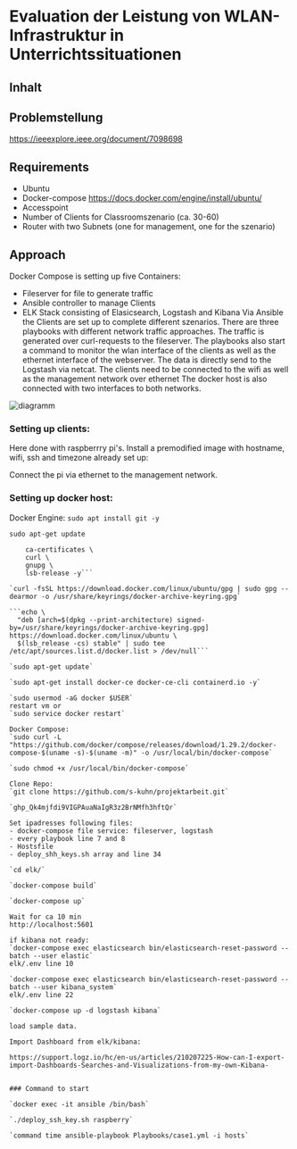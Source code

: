 # Evaluation der Leistung von WLAN-Infrastruktur in Unterrichtssituationen

## Inhalt

## Problemstellung
https://ieeexplore.ieee.org/document/7098698

## Requirements
- Ubuntu
- Docker-compose https://docs.docker.com/engine/install/ubuntu/
- Accesspoint
- Number of Clients for Classroomszenario (ca. 30-60)
- Router with two Subnets (one for management, one for the szenario)

## Approach
Docker Compose is setting up five Containers:
- Fileserver for file to generate traffic
- Ansible controller to manage Clients
- ELK Stack consisting of Elasicsearch, Logstash and Kibana
Via Ansible the Clients are set up to complete different szenarios. There are three playbooks with different network traffic approaches.
The traffic is generated over curl-requests to the fileserver. The playbooks also start a command to monitor the wlan interface of the clients as well as the ethernet interface of the webserver.
The data is directly send to the Logstash via netcat.
The clients need to be connected to the wifi as well as the management network over ethernet
The docker host is also connected with two interfaces to both networks.

![diagramm](https://user-images.githubusercontent.com/62448107/155655469-66d681d3-ef49-4df4-8506-97caf589d30b.jpg)


### Setting up clients:
Here done with raspberrry pi's. Install a premodified image with hostname, wifi, ssh and timezone already set up: 

Connect the pi via ethernet to the management network.

### Setting up docker host:

Docker Engine:
`sudo apt install git -y`

`sudo apt-get update`

```sudo apt-get install \
    ca-certificates \
    curl \
    gnupg \
    lsb-release -y```

`curl -fsSL https://download.docker.com/linux/ubuntu/gpg | sudo gpg --dearmor -o /usr/share/keyrings/docker-archive-keyring.gpg`

```echo \
  "deb [arch=$(dpkg --print-architecture) signed-by=/usr/share/keyrings/docker-archive-keyring.gpg] https://download.docker.com/linux/ubuntu \
  $(lsb_release -cs) stable" | sudo tee /etc/apt/sources.list.d/docker.list > /dev/null```

`sudo apt-get update`

`sudo apt-get install docker-ce docker-ce-cli containerd.io -y`

`sudo usermod -aG docker $USER`
restart vm or
`sudo service docker restart`

Docker Compose:
`sudo curl -L "https://github.com/docker/compose/releases/download/1.29.2/docker-compose-$(uname -s)-$(uname -m)" -o /usr/local/bin/docker-compose`

`sudo chmod +x /usr/local/bin/docker-compose`

Clone Repo:
`git clone https://github.com/s-kuhn/projektarbeit.git`

`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`

Set ipadresses following files:
- docker-compose file service: fileserver, logstash
- every playbook line 7 and 8
- Hostsfile
- deploy_shh_keys.sh array and line 34

`cd elk/`

`docker-compose build`

`docker-compose up`

Wait for ca 10 min
http://localhost:5601

if kibana not ready:
`docker-compose exec elasticsearch bin/elasticsearch-reset-password --batch --user elastic`
elk/.env line 10

`docker-compose exec elasticsearch bin/elasticsearch-reset-password --batch --user kibana_system`
elk/.env line 22

`docker-compose up -d logstash kibana`

load sample data.

Import Dashboard from elk/kibana:

https://support.logz.io/hc/en-us/articles/210207225-How-can-I-export-import-Dashboards-Searches-and-Visualizations-from-my-own-Kibana-


### Command to start

`docker exec -it ansible /bin/bash`

`./deploy_ssh_key.sh raspberry`

`command time ansible-playbook Playbooks/case1.yml -i hosts`
